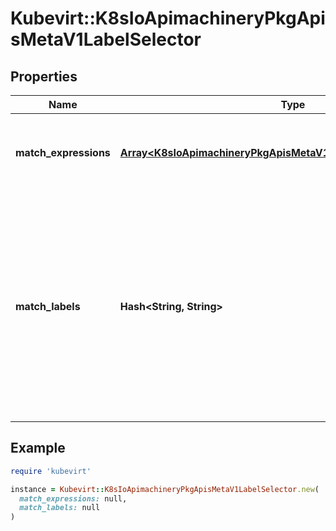 # Kubevirt::K8sIoApimachineryPkgApisMetaV1LabelSelector

## Properties

| Name | Type | Description | Notes |
| ---- | ---- | ----------- | ----- |
| **match_expressions** | [**Array&lt;K8sIoApimachineryPkgApisMetaV1LabelSelectorRequirement&gt;**](K8sIoApimachineryPkgApisMetaV1LabelSelectorRequirement.md) | matchExpressions is a list of label selector requirements. The requirements are ANDed. | [optional] |
| **match_labels** | **Hash&lt;String, String&gt;** | matchLabels is a map of {key,value} pairs. A single {key,value} in the matchLabels map is equivalent to an element of matchExpressions, whose key field is \&quot;key\&quot;, the operator is \&quot;In\&quot;, and the values array contains only \&quot;value\&quot;. The requirements are ANDed. | [optional] |

## Example

```ruby
require 'kubevirt'

instance = Kubevirt::K8sIoApimachineryPkgApisMetaV1LabelSelector.new(
  match_expressions: null,
  match_labels: null
)
```


